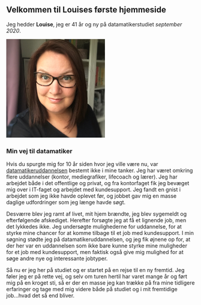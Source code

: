 ## Velkommen til Louises første hjemmeside

Jeg hedder **Louise**, jeg er 41 år og ny på datamatikerstudiet _september 2020_.

![Foto af Louise](https://raw.githubusercontent.com/LouiseFuglsang/LouiseFuglsang.github.io/master/IMG_0485a.png)

### Min vej til datamatiker
Hvis du spurgte mig for 10 år siden hvor jeg ville være nu, var [datamatikeruddannelsen](https://www.zealand.dk/fuldtid/datamatiker/?gclid=CjwKCAjw4_H6BRALEiwAvgfzq9N4kgriqS66n5RLK3X9drkQXPphpaQyhbcKQFDfx7S9WiHAYYmq0BoC44wQAvD_BwE) bestemt ikke i mine tanker. Jeg har været omkring flere uddannelser (kontor, mediegrafiker, lifecoach og lærer). 
Jeg har arbejdet både i det offentlige og privat, og fra kontorfaget fik jeg bevæget mig over i IT-faget og arbejdet med kundesupport. Jeg fandt en gnist i arbejdet som jeg ikke havde oplevet før, og jobbet gav mig en masse daglige udfordringer som jeg længe havde søgt.

Desværre blev jeg ramt af livet, mit hjem brændte, jeg blev sygemeldt og efterfølgende afskediget. Herefter forsøgte jeg at få et lignende job, men det lykkedes ikke. Jeg undersøgte mulighederne for uddannelse, for at styrke mine chancer for at komme tilbage til et job med kundesupport. I min søgning stødte jeg på datamatikeruddannelsen, og jeg fik øjnene op for, at der her var en uddannelsen som ikke bare kunne styrke mine muligheder for et job med kundesupport, men faktisk også give mig mulighed for at søge andre nye og interessante jobtyper.

Så nu er jeg her på studiet og er startet på en rejse til en ny fremtid. Jeg føler jeg er på rette vej, og selv om turen hertil har varet mange år og ført mig på en kroget sti, så er der en masse jeg kan trække på fra mine tidligere erfaringer og tage med mig videre både på studiet og i mit fremtidige job...hvad det så end bliver.
